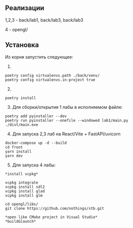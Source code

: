 ## Реализации
1,2,3 - back/lab1, back/lab3, back/lab3

4 - opengl/

## Установка 
Из корня запустить следующее:

1. 
```
poetry config virtualenvs.path ./back/venv/
poetry config virtualenvs.in-project true
```
2. 
```
poetry install 
```
3. Для сборки/открытия 1 лабы в исполняемом файле:
```
poetry add pyinstaller --dev
poetry run pyinstaller --onefile --windowed lab1/main.py
./dist/main.exe
```
4. Для запуска 2,3 лаб на React/Vite + FastAPI/uvicorn  
```
docker-compose up -d --build
cd front
yarn install
yarn dev 
```
5. Для запуска 4 лабы: 
```
*install vcpkg* 

vcpkg integrate 
vcpkg install sdl2
vcpkg install glad
vcpkg install glm

cd opengl/libs/ 
git clone https://github.com/nothings/stb.git

*open like CMake project in Visual Studio*
*build&launch*
```
